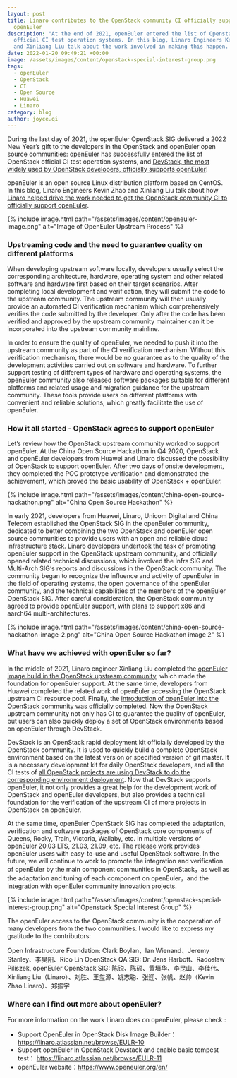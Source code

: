 ```yaml
---
layout: post
title: Linaro contributes to the OpenStack community CI officially supporting
  openEuler
description: "At the end of 2021, openEuler entered the list of Openstack
  official CI test operation systems. In this blog, Linaro Engineers Kevin Zhao
  and Xinliang Liu talk about the work involved in making this happen. "
date: 2022-01-20 09:49:21 +00:00
image: /assets/images/content/openstack-special-interest-group.png
tags:
  - openEuler
  - OpenStack
  - CI
  - Open Source
  - Huawei
  - Linaro
category: blog
author: joyce.qi
---
```

During the last day of 2021, the openEuler OpenStack SIG delivered a 2022 New Year’s gift to the developers in the OpenStack and openEuler open source communities: openEuler has successfully entered the list of OpenStack official CI test operation systems, and [DevStack, the most widely used by OpenStack developers, officially supports openEuler](https://review.opendev.org/c/openstack/devstack/+/760790)!

openEuler is an open source Linux distribution platform based on CentOS. In this blog, Linaro Engineers Kevin Zhao and Xinliang Liu talk about how [Linaro helped drive the work needed to get the OpenStack community CI to officially support openEuler](https://mp.weixin.qq.com/s/7nqjsrBoynAOfuwonyJ8Hg). 

{% include image.html path="/assets/images/content/openeuler-image.png" alt="Image of OpenEuler Upstream Process" %}

### Upstreaming code and the need to guarantee quality on different platforms

When developing upstream software locally, developers usually select the corresponding architecture, hardware, operating system and other related software and hardware first based on their target scenarios. After completing local development and verification, they will submit the code to the upstream community. The upstream community will then usually provide an automated CI verification mechanism which comprehensively verifies the code submitted by the developer. Only after the code has been verified and approved by the upstream community maintainer can it be incorporated into the upstream community mainline.

In order to ensure the quality of openEuler, we needed to push it into the upstream community as part of the CI verification mechanism. Without this verification mechanism, there would be no guarantee as to the quality of the development activities carried out on software and hardware. To further support testing of different types of hardware and operating systems, the openEuler community also released software packages suitable for different platforms and related usage and migration guidance for the upstream community. These tools provide users on different platforms with convenient and reliable solutions, which greatly facilitate the use of openEuler.

### How it all started - OpenStack agrees to support openEuler

Let’s review how the OpenStack upstream community worked to support openEuler. At the China Open Source Hackathon in Q4 2020, OpenStack and openEuler developers from Huawei and Linaro discussed the possibility of OpenStack to support openEuler. After two days of onsite development, they completed the POC prototype verification and demonstrated the achievement, which proved the basic usability of OpenStack + openEuler.

{% include image.html path="/assets/images/content/china-open-source-hackathon.png" alt="China Open Source Hackathon" %}

In early 2021, developers from Huawei, Linaro, Unicom Digital and China Telecom established the OpenStack SIG in the openEuler community, dedicated to better combining the two OpenStack and openEuler open source communities to provide users with an open and reliable cloud infrastructure stack. Linaro developers undertook the task of promoting openEuler support in the OpenStack upstream community, and officially opened related technical discussions, which involved the Infra SIG and Multi-Arch SIG‘s reports and discussions in the OpenStack community. The community began to recognize the influence and activity of openEuler in the field of operating systems, the open governance of the openEuler community, and the technical capabilities of the members of the openEuler OpenStack SIG. After careful consideration, the OpenStack community agreed to provide openEuler support, with plans to support x86 and aarch64 multi-architectures.

{% include image.html path="/assets/images/content/china-open-source-hackathon-image-2.png" alt="China Open Source Hackathon image 2" %}

### What have we achieved with openEuler so far?

In the middle of 2021, Linaro engineer Xinliang Liu completed the [openEuler image build  in the OpenStack upstream community](https://review.opendev.org/c/openstack/diskimage-builder/+/784363), which made the foundation for openEuler support. At the same time, developers from Huawei completed the related work of openEuler accessing the OpenStack upstream CI resource pool. Finally, the [introduction of openEuler into the OpenStack community was officially completed](https://zuul.opendev.org/t/openstack/job/devstack-platform-openEuler-20.03-SP2). Now the OpenStack upstream community not only has CI to guarantee the quality of openEuler, but users can also quickly deploy a set of OpenStack environments based on openEuler through DevStack.

DevStack is an OpenStack rapid deployment kit officially developed by the OpenStack community. It is used to quickly build a complete OpenStack environment based on the latest version or specified version of git master. It is a necessary development kit for daily OpenStack developers, and all the CI tests of [all OpenStack projects are using DevStack to do the corresponding environment deployment](https://docs.openstack.org/devstack/latest/#quick-start). Now that DevStack supports openEuler, it not only provides a great help for the development work of OpenStack and openEuler developers, but also provides a technical foundation for the verification of the upstream CI of more projects in OpenStack on openEuler.

At the same time, openEuler OpenStack SIG has completed the adaptation, verification and software packages of OpenStack core components of Queens, Rocky, Train, Victoria, Wallaby, etc. in multiple versions of openEuler 20.03 LTS, 21.03, 21.09, etc. [The release work](https://gitee.com/openeuler/openstack) provides openEuler users with easy-to-use and useful OpenStack software. In the future, we will continue to work to promote the integration and verification of openEuler by the main component communities in OpenStack，as well as the adaptation and tuning of each component on openEuler，and the integration with openEuler community innovation projects.

{% include image.html path="/assets/images/content/openstack-special-interest-group.png" alt="Openstack Special Interest Group" %}

The openEuler access to the OpenStack community is the cooperation of many developers from the two communities. I would like to express my gratitude to the contributors:

Open Infrastructure Foundation: Clark Boylan、Ian Wienand、Jeremy Stanley、李昊阳、Rico Lin
OpenStack QA SIG:  Dr. Jens Harbott、Radosław Piliszek,
openEuler OpenStack SIG: 陈锐、陈硕、黄填华、李昆山、李佳伟、Xinliang Liu（Linaro）、刘胜、王玺源、姚志聪、张迎、张帆、赵帅（Kevin Zhao Linaro）、郑振宇

### Where can I find out more about openEuler?

For more information on the work Linaro does on openEuler, please check :

* Support OpenEuler in OpenStack Disk Image Builder：<https://linaro.atlassian.net/browse/EULR-10>
* Support openEuler in OpenStack Devstack and enable basic tempest test：
  <https://linaro.atlassian.net/browse/EULR-11>
* openEuler website：<https://www.openeuler.org/en/>